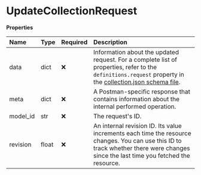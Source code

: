 # UpdateCollectionRequest

**Properties**

| Name     | Type  | Required | Description                                                                                                                                                                                                                             |
| :------- | :---- | :------- | :-------------------------------------------------------------------------------------------------------------------------------------------------------------------------------------------------------------------------------------- |
| data     | dict  | ❌       | Information about the updated request. For a complete list of properties, refer to the `definitions.request` property in the [collection.json schema file](https://schema.postman.com/collection/json/v1.0.0/draft-07/collection.json). |
| meta     | dict  | ❌       | A Postman-specific response that contains information about the internal performed operation.                                                                                                                                           |
| model_id | str   | ❌       | The request's ID.                                                                                                                                                                                                                       |
| revision | float | ❌       | An internal revision ID. Its value increments each time the resource changes. You can use this ID to track whether there were changes since the last time you fetched the resource.                                                     |

<!-- This file was generated by liblab | https://liblab.com/ -->
